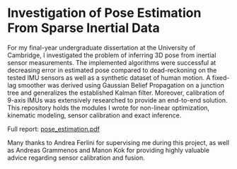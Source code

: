 # Investigation of Pose Estimation From Sparse Inertial Data

For my final-year undergraduate dissertation at the University of Cambridge, I investigated the problem of inferring 3D pose from inertial sensor measurements. The implemented algorithms were successful at decreasing error in estimated pose compared to dead-reckoning on the tested IMU sensors as well as a synthetic dataset of human motion. A fixed-lag smoother was derived using Gaussian Belief Propagation on a junction tree and generalizes the established Kalman filter. Moreover, calibration of 9-axis IMUs was extensively researched to provide an end-to-end solution. This repository holds the modules I wrote for non-linear optimization, kinematic modeling, sensor calibration and exact inference.

Full report: [pose_estimation.pdf](https://www.jtogen.com/texts/pose_estimation.pdf)

Many thanks to Andrea Ferlini for supervising me during this project, as well as Andreas Grammenos and Manon Kok for providing highly valuable advice regarding sensor calibration and fusion.
